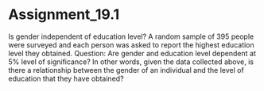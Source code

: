 # Assignment_19.1

Is gender independent of education level? A random sample of 395 people were surveyed and each person was asked to report the highest education level they obtained. Question: Are gender and education level dependent at 5% level of significance? In other words, given the data collected above, is there a relationship between the gender of an individual and the level of education that they have obtained?
